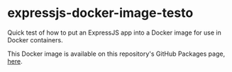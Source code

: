 # expressjs-docker-image-testo

Quick test of how to put an ExpressJS app into a Docker image for use in Docker containers.

This Docker image is available on this repository's GitHub Packages page, [here](https://github.com/AlexStormwood/expressjs-docker-image-testo/pkgs/container/expressjs-docker-image-testo).
